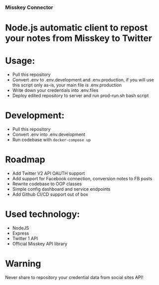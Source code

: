 ### Misskey Connector
# Node.js automatic client to repost your notes from Misskey to Twitter

# Usage:
- Pull this repository
- Convert .env to .env.development and .env.production, if you will use this script only as-is, your main file is .env.production
- Write down your credentials into .env.files
- Deploy edited repository to server and run prod-run.sh bash script

# Development:
- Pull this repository
- Convert .env into .env.development
- Run codebase with `docker-compose up`

# Roadmap
- Add Twitter V2 API OAUTH support
- Add support for Facebook connection, conversion notes to FB posts
- Rewrite codebase to OOP classes
- Simple config dashboard and service endpoints
- Add Github CI/CD support out of box

# Used technology:
- NodeJS
- Express
- Twitter 1 API
- Official Misskey API library

# Warning
Never share to repository your credential data from social sites API!
